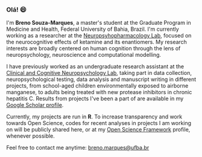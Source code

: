 ### Olá! 😄

I'm **Breno Souza-Marques**, a master's student at the Graduate Program in Medicine and Health, Federal University of Bahia, Brazil. I'm currently working as a researcher at the [Neuropsyhopharmacology Lab](https://www.researchgate.net/lab/Laboratory-of-Neuropsychopharmacology-Lucas-C-Quarantini), focused on the neurocognitive effects of ketamine and its enantiomers. My research interests are broadly centered on human cognition through the lens of neuropsychology, neuroscience and computational modelling.

I have previously worked as an undergraduate research assistant at the [Clinical and Cognitive Neuropsychology Lab](https://www.researchgate.net/lab/Neuroclic-UFBA-Neander-Abreu), taking part in data collection, neuropsychological testing, data analysis and manuscript writing in different projects, from school-aged children environmentally exposed to airborne manganese, to adults being treated with new protease inhibitors in chronic hepatitis C. Results from projects I've been a part of are available in my [Google Scholar profile](https://scholar.google.com/citations?user=WCNF2WYAAAAJ&hl=pt-BR).

Currently, my projects are run in **R**. To increase transparency and work towards Open Science, codes for recent analyses in projects I am working on will be publicly shared here, or at my [Open Science Framework](https://osf.io) profile, whenever possible.

Feel free to contact me anytime: breno.marques@ufba.br
